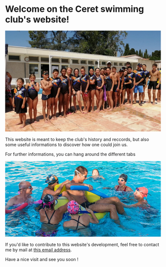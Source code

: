 # Welcome on the Ceret swimming club's website!

<img src="/pictures/home/photoTeam2.jpg" alt="team picture">

This website is meant to keep the club's history and reccords, but also some useful informations to discover how one could join us.

For further informations, you can hang around the different tabs

<img src="/pictures/home/photoJeu.jpg" alt="team playing">

If you'd like to contribute to this website's development, feel free to contact me by mail at <a href="mailto:adrienberger66@gmail.com">this email address</a>.

Have a nice visit and see you soon !
